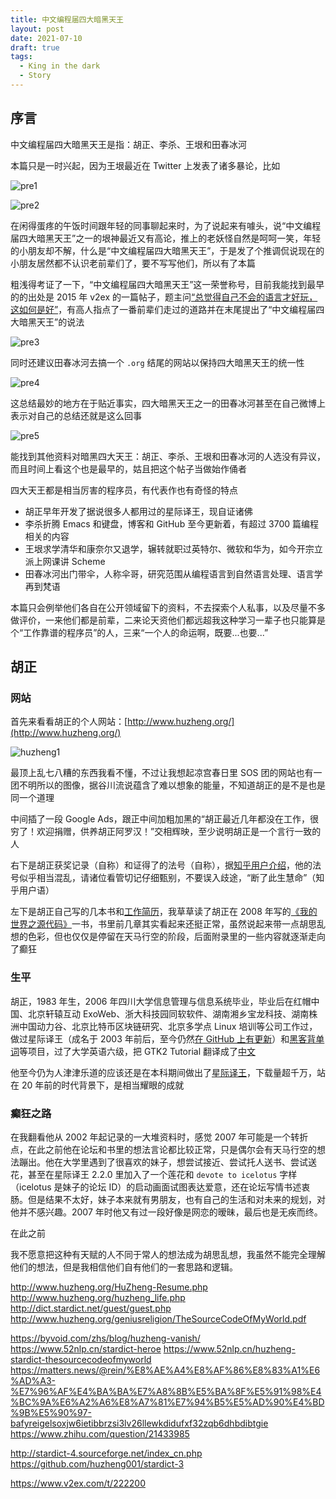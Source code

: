 ```yaml
---
title: 中文编程届四大暗黑天王
layout: post
date: 2021-07-10
draft: true
tags:
  - King in the dark
  - Story
---
```


## 序言

中文编程届四大暗黑天王是指：胡正、李杀、王垠和田春冰河

本篇只是一时兴起，因为王垠最近在 Twitter 上发表了诸多暴论，比如

![pre1](/images/king-in-the-dark/pre1.png)

![pre2](/images/king-in-the-dark/pre2.png)

在闲得蛋疼的午饭时间跟年轻的同事聊起来时，为了说起来有噱头，说“中文编程届四大暗黑天王”之一的垠神最近又有高论，推上的老妖怪自然是呵呵一笑，年轻的小朋友却不解，什么是“中文编程届四大暗黑天王”，于是发了个推调侃说现在的小朋友居然都不认识老前辈们了，要不写写他们，所以有了本篇

粗浅得考证了一下，“中文编程届四大暗黑天王”这一荣誉称号，目前我能找到最早的的出处是 2015 年 v2ex 的一篇帖子，题主问[“总觉得自己不会的语言才好玩，这如何是好”](https://www.v2ex.com/t/222200)，有高人指点了一番前辈们走过的道路并在末尾提出了“中文编程届四大暗黑天王”的说法

![pre3](/images/king-in-the-dark/pre3.png)

同时还建议田春冰河去搞一个 `.org` 结尾的网站以保持四大暗黑天王的统一性

![pre4](/images/king-in-the-dark/pre4.png)

这总结最妙的地方在于贴近事实，四大暗黑天王之一的田春冰河甚至在自己微博上表示对自己的总结还就是这么回事

![pre5](/images/king-in-the-dark/pre5.png)

能找到其他资料对暗黑四大天王：胡正、李杀、王垠和田春冰河的人选没有异议，而且时间上看这个也是最早的，姑且把这个帖子当做始作俑者

四大天王都是相当厉害的程序员，有代表作也有奇怪的特点

- 胡正早年开发了据说很多人都用过的星际译王，现自证诸佛
- 李杀折腾 Emacs 和键盘，博客和 GitHub 至今更新着，有超过 3700 篇编程相关的内容
- 王垠求学清华和康奈尔又退学，辗转就职过英特尔、微软和华为，如今开宗立派上网课讲 Scheme
- 田春冰河出门带伞，人称伞哥，研究范围从编程语言到自然语言处理、语言学再到梵语

本篇只会例举他们各自在公开领域留下的资料，不去探索个人私事，以及尽量不多做评价，一来他们都是前辈，二来论天资他们都远超我这种学习一辈子也只能算是个“工作靠谱的程序员”的人，三来“一个人的命运啊，既要...也要...”

## 胡正

### 网站

首先来看看胡正的个人网站：[http://www.huzheng.org/](http://www.huzheng.org/)

![huzheng1](/images/king-in-the-dark/huzheng1.png)

最顶上乱七八糟的东西我看不懂，不过让我想起凉宫春日里 SOS 团的网站也有一团不明所以的图像，据谷川流说蕴含了难以想象的能量，不知道胡正的是不是也是同一个道理

中间插了一段 Google Ads，跟正中间加粗加黑的“胡正最近几年都没在工作，很穷了！欢迎捐赠，供养胡正阿罗汉！”交相辉映，至少说明胡正是一个言行一致的人

右下是胡正获奖记录（自称）和证得了的法号（自称），据[知乎用户介绍](https://www.zhihu.com/question/21433985/answer/18216068)，他的法号似乎相当混乱，请诸位看管切记仔细甄别，不要误入歧途，“断了此生慧命”（知乎用户语）

左下是胡正自己写的几本书和[工作简历](http://www.huzheng.org/HuZheng-Resume.php)，我草草读了胡正在 2008 年写的[《我的世界之源代码》](http://www.huzheng.org/geniusreligion/TheSourceCodeOfMyWorld.pdf)一书，书里前几章其实看起来还挺正常，虽然说起来带一点胡思乱想的色彩，但也仅仅是停留在天马行空的阶段，后面附录里的一些内容就逐渐走向了癫狂

### 生平

胡正，1983 年生，2006 年四川大学信息管理与信息系统毕业，毕业后在红帽中国、北京轩辕互动 ExoWeb、浙大科技园同软软件、湖南湘乡宝龙科技、湖南株洲中国动力谷、北京比特币区块链研究、北京多学点 Linux 培训等公司工作过，做过星际译王（成名于 2003 年前后，至今仍然[在 GitHub 上有更新](https://github.com/huzheng001/stardict-3)）和[黑客背单词](http://reciteword.sourceforge.net)等项目，过了大学英语六级，把 GTK2 Tutorial 翻译成了[中文](http://www.huzheng.org/ebook/gtk2-tut/)

他至今仍为人津津乐道的应该还是在本科期间做出了[星际译王](http://stardict-4.sourceforge.net/)，下载量超千万，站在 20 年前的时代背景下，是相当耀眼的成就

### 癫狂之路

在我翻看他从 2002 年起记录的一大堆资料时，感觉 2007 年可能是一个转折点，在此之前他在论坛和书里的想法言论都比较正常，只是偶尔会有天马行空的想法蹦出。他在大学里遇到了很喜欢的妹子，想尝试接近、尝试托人送书、尝试送花，甚至在星际译王 2.2.0 里加入了一个莲花和 `devote to icelotus` 字样（icelotus 是妹子的论坛 ID）的启动画面试图表达爱意，还在论坛写情书述衷肠。但是结果不太好，妹子本来就有男朋友，也有自己的生活和对未来的规划，对他并不感兴趣。2007 年时他又有过一段好像是网恋的暧昧，最后也是无疾而终。

在此之前

我不愿意把这种有天赋的人不同于常人的想法成为胡思乱想，我虽然不能完全理解他们的想法，但是我相信他们自有他们的一套思路和逻辑。

http://www.huzheng.org/HuZheng-Resume.php
http://www.huzheng.org/huzheng_life.php
http://dict.stardict.net/guest/guest.php
http://www.huzheng.org/geniusreligion/TheSourceCodeOfMyWorld.pdf

https://byvoid.com/zhs/blog/huzheng-vanish/
https://www.52nlp.cn/stardict-heroe
https://www.52nlp.cn/huzheng-stardict-thesourcecodeofmyworld
https://matters.news/@rein/%E8%AE%A4%E8%AF%86%E8%83%A1%E6%AD%A3-%E7%96%AF%E4%BA%BA%E7%A8%8B%E5%BA%8F%E5%91%98%E4%BC%9A%E6%A2%A6%E8%A7%81%E7%94%B5%E5%AD%90%E4%BD%9B%E5%90%97-bafyreigelsoxjw6ietibbrzsi3lv26llewkdidufxf32zqb6dhbdibtgie
https://www.zhihu.com/question/21433985

http://stardict-4.sourceforge.net/index_cn.php
https://github.com/huzheng001/stardict-3

https://www.v2ex.com/t/222200